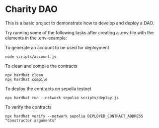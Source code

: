 # Charity DAO

This is a basic project to demonstrate how to develop and deploy a DAO.

Try running some of the following tasks after creating a .env file with the elements in the .env-example:

To generate an account to be used for deployment
```shell
node scripts/account.js
```

To clean and compile the contracts
```shell
npx hardhat clean
npx hardhat compile
```
To deploy the contracts on sepolia testnet
```shell
npx hardhat run --network sepolia scripts/deploy.js
```
To verify the contracts

```shell
npx hardhat verify --network sepolia DEPLOYED_CONTRACT_ADDRESS “Constructor arguments”
```

